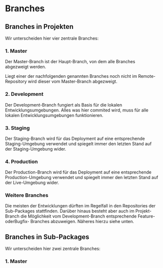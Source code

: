 # Branches
## Branches in Projekten
Wir unterscheiden hier vier zentrale Branches:
### 1. Master
Der Master-Branch ist der Haupt-Branch, von dem alle Branches abgezweigt werden.

Liegt einer der nachfolgenden genannten Branches noch nicht im Remote-Repository wird dieser vom Master-Branch abgezweigt.

### 2. Development 
Der Development-Branch fungiert als Basis für die lokalen Entwicklungsumgebungen. 
Alles was hier commited wird, muss für alle lokalen Entwicklungsumgebungen funktionieren.

### 3. Staging
Der Staging-Branch wird für das Deployment auf eine entsprechende Staging-Umgebung verwendet und spiegelt immer den letzten Stand auf der Staging-Umgebung wider.

### 4. Production
Der Production-Branch wird für das Deployment auf eine entsprechende Production-Umgebung verwendet und spiegelt immer den letzten Stand auf der Live-Umgebung wider.

### Weitere Branches
Die meisten der Entwicklungen dürften im Regelfall in den Repositories der Sub-Packages stattfinden.
Darüber hinaus besteht aber auch im Projekt-Branch die Möglichkeit vom Development-Branch entsprechende Feature- oderBugfix- Branches abzuweigen.
Näheres hierzu siehe unten.


## Branches in Sub-Packages
Wir unterscheiden hier zwei zentrale Branches:

### 1. Master
